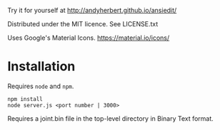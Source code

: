 Try it for yourself at http://andyherbert.github.io/ansiedit/

Distributed under the MIT licence. See LICENSE.txt

Uses Google's Material Icons. https://material.io/icons/

# Installation

Requires `node` and `npm`.

    npm install
    node server.js <port number | 3000>

Requires a joint.bin file in the top-level directory in Binary Text format.
